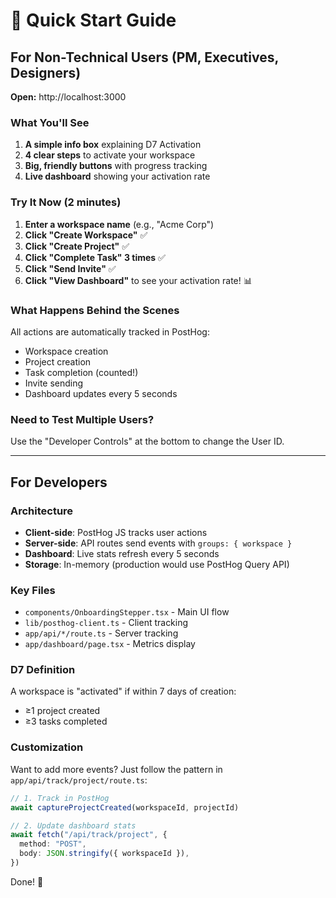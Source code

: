 # 🚀 Quick Start Guide

## For Non-Technical Users (PM, Executives, Designers)

**Open:** http://localhost:3000

### What You'll See
1. **A simple info box** explaining D7 Activation
2. **4 clear steps** to activate your workspace
3. **Big, friendly buttons** with progress tracking
4. **Live dashboard** showing your activation rate

### Try It Now (2 minutes)

1. **Enter a workspace name** (e.g., "Acme Corp")
2. **Click "Create Workspace"** ✅
3. **Click "Create Project"** ✅
4. **Click "Complete Task" 3 times** ✅
5. **Click "Send Invite"** ✅
6. **Click "View Dashboard"** to see your activation rate! 📊

### What Happens Behind the Scenes

All actions are automatically tracked in PostHog:
- Workspace creation
- Project creation  
- Task completion (counted!)
- Invite sending
- Dashboard updates every 5 seconds

### Need to Test Multiple Users?

Use the "Developer Controls" at the bottom to change the User ID.

---

## For Developers

### Architecture

- **Client-side**: PostHog JS tracks user actions
- **Server-side**: API routes send events with `groups: { workspace }`
- **Dashboard**: Live stats refresh every 5 seconds
- **Storage**: In-memory (production would use PostHog Query API)

### Key Files

- `components/OnboardingStepper.tsx` - Main UI flow
- `lib/posthog-client.ts` - Client tracking
- `app/api/*/route.ts` - Server tracking
- `app/dashboard/page.tsx` - Metrics display

### D7 Definition

A workspace is "activated" if within 7 days of creation:
- ≥1 project created
- ≥3 tasks completed

### Customization

Want to add more events? Just follow the pattern in `app/api/track/project/route.ts`:

```typescript
// 1. Track in PostHog
await captureProjectCreated(workspaceId, projectId)

// 2. Update dashboard stats  
await fetch("/api/track/project", {
  method: "POST",
  body: JSON.stringify({ workspaceId }),
})
```

Done! 🎉

